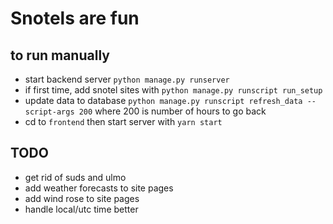 # Snotels are fun




## to run manually
* start backend server `python manage.py runserver`
* if first time, add snotel sites with `python manage.py runscript run_setup`
* update data to database `python manage.py runscript refresh_data --script-args 200` where 200 is number of hours to go back
* cd to `frontend` then start server with `yarn start`




## TODO
* get rid of suds and ulmo
* add weather forecasts to site pages
* add wind rose to site pages
* handle local/utc time better